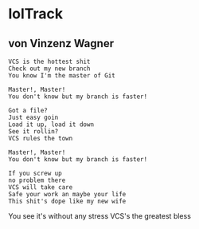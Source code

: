 lolTrack
====================
von Vinzenz Wagner
---------------------

    VCS is the hottest shit
    Check out my new branch
    You know I'm the master of Git
    
    Master!, Master!
    You don't know but my branch is faster!
    
    Got a file?
    Just easy goin
    Load it up, load it down
    See it rollin?
    VCS rules the town
    
    Master!, Master!
    You don't know but my branch is faster!
    
    If you screw up
    no problem there 
    VCS will take care
    Safe your work an maybe your life 
    This shit's dope like my new wife

You see it's without any stress
VCS's the greatest bless


















